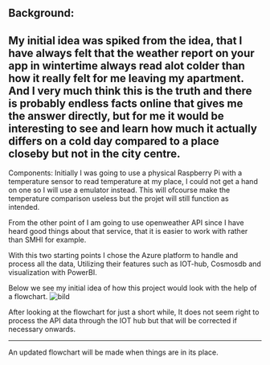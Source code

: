 
Background: 
----------------------------------------------------------------------------------------------------------------------------------------------------------------
My initial idea was spiked from the idea, that I have always felt that the weather report on your app in wintertime always read alot colder than how it really felt for me leaving my apartment. And I very much think this is the truth and there is probably endless facts online that gives me the answer directly, but for me it would be interesting to see and learn how much it actually differs on a cold day compared to a place closeby but not in the city centre.
----------------------------------------------------------------------------------------------------------------------------------------------------------------
Components:
Initially I was going to use a physical Raspberry Pi with a temperature sensor to read temperature at my place, I could not get a hand on one so I will use a emulator instead. This will ofcourse make the temperature comparison useless but the projet will still function as intended.

From the other point of I am going to use openweather API since I have heard good things about that service, that it is easier to work with rather than SMHI for example.

With this two starting points I chose the Azure platform to handle and process all the data, Utilizing their features such as IOT-hub, Cosmosdb and visualization with PowerBI.

Below we see my initial idea of how this project would look with the help of a flowchart.
![bild](https://user-images.githubusercontent.com/91683500/207085572-59ba1aeb-cb95-4287-b446-5e4c2a6a725d.png)

After looking at the flowchart for just a short while, It does not seem right to process the API data through the IOT hub but that will be corrected if necessary onwards. 

----------------------------------------------------------------------------------------------------------------------------------------------------------------
An updated flowchart will be made when things are in its place.
